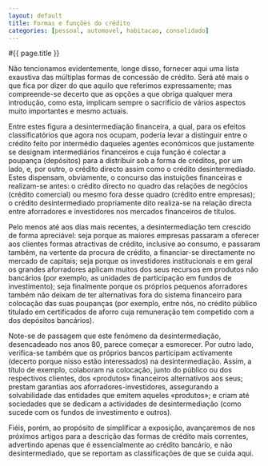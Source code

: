 ```yaml
---
layout: default
title: Formas e funções do crédito
categories: [pessoal, automovel, habitacao, consolidado]
---
```


#{{ page.title }}

Não tencionamos evidentemente, longe disso, fornecer aqui uma lista exaustiva das múltiplas formas de concessão de crédito. Será até mais o que fica por dizer do que aquilo que referimos expressamente; mas compreende-se decerto que as opções a que obriga qualquer mera introdução, como esta, implicam sempre o sacrifício de vários aspectos muito importantes e mesmo actuais.

Entre estes figura a desintermediação financeira, a qual, para os efeitos classificatórios que agora nos ocupam, poderia levar a distinguir entre o crédito feito por intermédio daqueles agentes económicos que justamente se designam intermediários financeiros e cuja função é colectar a poupança (depósitos) para a distribuir sob a forma de créditos, por um lado, e, por outro, o crédito directo assim como o crédito desintermediado. Estes dispensam, obviamente, o concurso das instuições financeiras e realizam-se antes: o crédito directo no quadro das relações de negócios (crédito comercial) ou mesmo fora desse quadro (crédito entre empresas); o crédito desintermediado propriamente dito realiza-se na relação directa entre aforradores e investidores nos mercados financeiros de títulos.

Pelo menos até aos dias mais recentes, a desintermediação tem crescido de forma apreciável: seja porque as maiores empresas passaram a oferecer aos clientes formas atractivas de crédito, inclusive ao consumo, e passaram também, na vertente da procura de crédito, a financiar-se directamente no mercado de capitais; seja porque os investidores institucionais e em geral os grandes aforradores aplicam muitos dos seus recursos em produtos não bancários (por exemplo, as unidades de participação em fundos de investimento); seja finalmente porque os próprios pequenos aforradores também não deixam de ter alternativas fora do sistema financeiro para colocação das suas poupanças (por exemplo, entre nós, no crédito público titulado em certificados de aforro cuja remuneração tem competido com a dos depósitos bancários).

Note-se de passagem que este fenómeno da desintermediação, desencadeado nos anos 80, parece começar a esmorecer. Por outro lado, verifica-se também que os próprios bancos participam activamente (decerto porque nisso estão interessados) na desintermediação. Assim, a título de exemplo, colaboram na colocação, junto do público ou dos respectivos clientes, dos «produtos» financeiros alternativos aos seus; prestam garantias aos aforradores-investidores, assegurando a solvabilidade das entidades que emitem aqueles «produtos»; e criam até sociedades que se dedicam a actividades de desintermediação (como sucede com os fundos de investimento e outros).

Fiéis, porém, ao propósito de simplificar a exposição, avançaremos de nos próximos artigos para a descrição das formas de crédito mais correntes, advertindo apenas que é essencialmente ao crédito bancário, e não desintermediado, que se reportam as classificações de que se cuida aqui.
